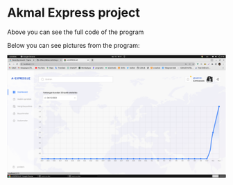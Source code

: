 <h1>Akmal Express project</h1>
<p>Above you can see the full code of the program</p>
<p>Below you can see pictures from the program:</p>
<img src="./images/Screenshot from 2023-04-12 10-17-52.png">
    